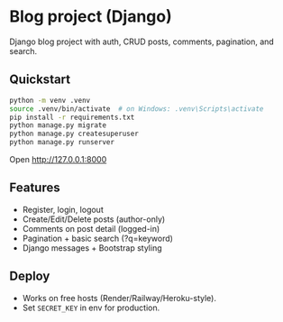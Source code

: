 # Blog project (Django)

Django blog project with auth, CRUD posts, comments, pagination, and search.

## Quickstart
```bash
python -m venv .venv
source .venv/bin/activate  # on Windows: .venv\Scripts\activate
pip install -r requirements.txt
python manage.py migrate
python manage.py createsuperuser
python manage.py runserver
```

Open http://127.0.0.1:8000

## Features
- Register, login, logout
- Create/Edit/Delete posts (author-only)
- Comments on post detail (logged-in)
- Pagination + basic search (?q=keyword)
- Django messages + Bootstrap styling

## Deploy
- Works on free hosts (Render/Railway/Heroku-style).
- Set `SECRET_KEY` in env for production.
